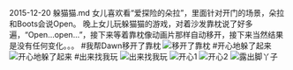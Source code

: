 2015-12-20 躲猫猫.md
女儿喜欢看“爱探险的朵拉”，里面针对开门的场景，朵拉和Boots会说Open。
晚上女儿玩躲猫猫的游戏，对着沙发靠枕说了好多遍，“Open...open...”，接下来等着靠枕像动画片那样自动移开，接下来当然结果是没有任何变化。。。
#我帮Dawn移开了靠枕
![移开了靠枕](http://upload-images.jianshu.io/upload_images/1124873-617b3ac3439c9e03.png?imageMogr2/auto-orient/strip%7CimageView2/2/w/1240)
#开心地躲了起来
![开心地躲了起来](http://upload-images.jianshu.io/upload_images/1124873-2038dc5aa379ce1a.png?imageMogr2/auto-orient/strip%7CimageView2/2/w/1240)
#出来找我玩
![出来找我玩](http://upload-images.jianshu.io/upload_images/1124873-661e160e9cc01069.png?imageMogr2/auto-orient/strip%7CimageView2/2/w/1240)
![开心1](http://upload-images.jianshu.io/upload_images/1124873-0fe68b4849de6d75.png?imageMogr2/auto-orient/strip%7CimageView2/2/w/1240)
![开心2](http://upload-images.jianshu.io/upload_images/1124873-5f75f9fa6edfc4ca.png?imageMogr2/auto-orient/strip%7CimageView2/2/w/1240)
![露出脚丫子](http://upload-images.jianshu.io/upload_images/1124873-63f364224295f936.png?imageMogr2/auto-orient/strip%7CimageView2/2/w/1240)